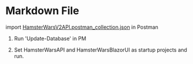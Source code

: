 ﻿# Markdown File

import [HamsterWarsV2API.postman_collection.json](HamsterWarsV2API.postman_collection.json) in Postman

1. Run 'Update-Database' in PM

2. Set HamsterWarsAPI and HamsterWarsBlazorUI as startup projects and run.

